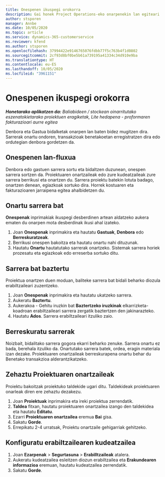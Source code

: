 ```yaml
---
title: Onespenen ikuspegi orokorra
description: Gai honek Project Operations-eko onarpenekin lan egiteari buruzko informazioa eskaintzen du.
author: stsporen
manager: Annbe
ms.date: 10/05/2020
ms.topic: article
ms.service: dynamics-365-customerservice
ms.reviewer: kfend
ms.author: stsporen
ms.openlocfilehash: 37994422e9146765076fdbb77f5c763b4f1d0802
ms.sourcegitcommit: 2cf93d8bf0be5b61a739195a41334c34d910e9ba
ms.translationtype: HT
ms.contentlocale: eu-ES
ms.lasthandoff: 10/05/2020
ms.locfileid: "3961151"
---
```

# <a name="approvals-overview"></a>Onespenen ikuspegi orokorra

_**Honetarako aplikatzen da:** Baliabideen / stockean oinarritutako eszenatokietarako proiektuen eragiketak, Lite hedapena - proformaren fakturazioari aurre egitea_

Denbora eta Gastua bidalketak onarpen lan baten bidez mugitzen dira. Sarrerak onartu ondoren, transakzioak benetakoetan erregistratzen dira edo ordutegian denbora gordetzen da.

## <a name="approvals-workflow"></a>Onespenen lan-fluxua
Denbora edo gastuen sarrera sortu eta bidaltzen duzunean, onespen sarrera sortzen da. Proiektuaren onartzaileak edo zure kudeatzaileak zure sarrera berrikusi eta onartzen du. Sarrera proiektu batekin lotuta badago, onartzen denean, egiazkoak sortuko dira. Horrek kostuaren eta fakturazioaren jarraipena egitea ahalbidetzen du. 

## <a name="approve-an-entry"></a>Onartu sarrera bat
**Onespenak** inprimakiak ikuspegi desberdinen artean aldatzeko aukera ematen du onarpen mota desberdinak ikusi ahal izateko.
  
1. Joan **Onespenak** inprimakira eta hautatu **Gastuak**, **Denbora** edo **Berreskuratzeak**.
2. Berrikusi onespen bakoitza eta hautatu onartu nahi dituzunak.
3. Hautatu **Onartu** hautatutako sarrerak onartzeko.
Sistemak sarrera horiek prozesatu eta egiazkoak edo erreserba sortuko ditu.

## <a name="reject-an-entry"></a>Sarrera bat baztertu
Proiektua onartzen duen moduan, baliteke sarrera bat bidali beharko diozula erabiltzaileari zuzentzeko.
  
1. Joan **Onespenak** inprimakira eta hautatu ukatzeko sarrera. 
2. Aukeratu **Baztertu**.
3. Aukerakoa - Gehitu iruzkin bat **Baztertzeko iruzkinak** elkarrizketa-koadroan erabiltzaileari sarrera zergatik baztertzen den jakinarazteko.
4. Hautatu **Ados**. Sarrera erabiltzaileari itzuliko zaio.
  
## <a name="recall-entries"></a>Berreskuratu sarrerak
Noizbait, bidalitako sarrera gogora ekarri beharko zenuke. Sarrera onartu ez bada, berehala itzuliko da. Onartutako sarrera batek, ordea, eragin materiala izan dezake. Proiektuaren onartzaileak berreskurapena onartu behar du Benetako transakzioa alderantzikatzeko.

## <a name="specify-project-approvers"></a>Zehaztu Proiektuaren onartzaileak
Proiektu bakoitzak proiektuko taldekide ugari ditu. Taldekideak proiektuaren onarleak diren ere zehaztu dezakezu.

1. Joan **Proiektuak** inprimakira eta ireki proiektua zerrendatik.
2. **Taldea** fitxan, hautatu proiektuaren onartzailea izango den taldekidea eta hautatu **Editatu**.
3. Ezarri **Proiektuaren onartzailea** eremua **Bai** gisa.
4. Sakatu **Gorde**.
5. Errepikatu 2-4 urratsak, Proiektu onartzaile gehigarriak gehitzeko.

## <a name="configure-the-users-manager"></a>Konfiguratu erabiltzailearen kudeatzailea

1. Joan **Ezarpenak** > **Segurtasuna** > **Erabilltzaileak** atalera.
2. Aukeratu kudeatzailea esleitzen diozun erabiltzailea eta **Erakundearen informazioa** eremuan, hautatu kudeatzailea zerrendatik. 
3. Sakatu **Gorde**.


